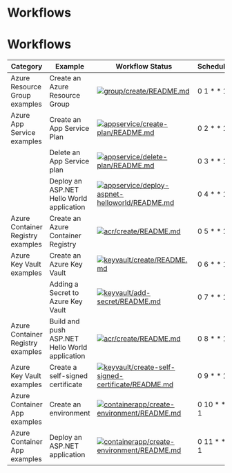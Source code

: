 # Workflows

<!-- 

  Creating / updating the service principal for GitHub Actions:

  az ad sp create-for-rbac --name csoaz-github-actions --role Owner --scopes /subscriptions/<subscription-id> --sdk-auth

 -->

# Workflows

| Category | Example     | Workflow Status | Schedule |
| -------- | ----------- | --------------- | -------- |
| Azure Resource Group examples | Create an Azure Resource Group | [![group/create/README.md](https://github.com/mnriem/csharp-on-azure-examples/actions/workflows/group_create_README_md.yml/badge.svg)](https://github.com/mnriem/csharp-on-azure-examples/actions/workflows/group_create_README_md.yml) | 0 1 * * 1 |
| Azure App Service examples | Create an App Service Plan |[ ![appservice/create-plan/README.md](https://github.com/mnriem/csharp-on-azure-examples/actions/workflows/appservice_create-plan_README_md.yml/badge.svg)](https://github.com/mnriem/csharp-on-azure-examples/actions/workflows/appservice_create-plan_README_md.yml) | 0 2 * * 1 |
| | Delete an App Service plan | [![appservice/delete-plan/README.md](https://github.com/mnriem/csharp-on-azure-examples/actions/workflows/appservice_delete-plan_README_md.yml/badge.svg)](https://github.com/mnriem/csharp-on-azure-examples/actions/workflows/appservice_delete-plan_README_md.yml) | 0 3 * * 1 |
| | Deploy an ASP.NET Hello World application | [![appservice/deploy-aspnet-helloworld/README.md](https://github.com/mnriem/csharp-on-azure-examples/actions/workflows/appservice_deploy-aspnet-helloworld_README_md.yml/badge.svg)](https://github.com/mnriem/csharp-on-azure-examples/actions/workflows/appservice_deploy-aspnet-helloworld_README_md.yml) | 0 4 * * 1 |
| Azure Container Registry examples | Create an Azure Container Registry | [![acr/create/README.md](https://github.com/mnriem/csharp-on-azure-examples/actions/workflows/acr_create_README_md.yml/badge.svg)](https://github.com/mnriem/csharp-on-azure-examples/actions/workflows/acr_create_README_md.yml) | 0 5 * * 1 |
| Azure Key Vault examples | Create an Azure Key Vault | [![keyvault/create/README.md](https://github.com/mnriem/csharp-on-azure-examples/actions/workflows/keyvault_create_README_md.yml/badge.svg)](https://github.com/mnriem/csharp-on-azure-examples/actions/workflows/keyvault_create_README_md.yml) | 0 6 * * 1 |
| | Adding a Secret to Azure Key Vault | [![keyvault/add-secret/README.md](https://github.com/mnriem/csharp-on-azure-examples/actions/workflows/keyvault_add-secret_README_md.yml/badge.svg)](https://github.com/mnriem/csharp-on-azure-examples/actions/workflows/keyvault_add-secret_README_md.yml) | 0 7 * * 1 |
| Azure Container Registry examples | Build and push ASP.NET Hello World application | [![acr/create/README.md](https://github.com/mnriem/csharp-on-azure-examples/actions/workflows/acr_aspnet-helloworld_README_md.yml/badge.svg)](https://github.com/mnriem/csharp-on-azure-examples/actions/workflows/acr_aspnet-helloworld_README_md.yml) | 0 8 * * 1 |
| Azure Key Vault examples | Create a self-signed certificate | [![keyvault/create-self-signed-certificate/README.md](https://github.com/mnriem/csharp-on-azure-examples/actions/workflows/keyvault_create-self-signed-certificate_README_md.yml/badge.svg)](https://github.com/mnriem/csharp-on-azure-examples/actions/workflows/keyvault_create-self-signed-certificate_README_md.yml) | 0 9 * * 1 |
| Azure Container App examples | Create an environment | [![containerapp/create-environment/README.md](https://github.com/mnriem/csharp-on-azure-examples/actions/workflows/containerapp_create-environment_README_md.yml/badge.svg)](https://github.com/mnriem/csharp-on-azure-examples/actions/workflows/containerapp_create-environment_README_md.yml) | 0 10 * * 1 |
| Azure Container App examples | Deploy an ASP.NET application | [![containerapp/create-environment/README.md](https://github.com/mnriem/csharp-on-azure-examples/actions/workflows/containerapp_aspnet_README_md.yml/badge.svg)](https://github.com/mnriem/csharp-on-azure-examples/actions/workflows/containerapp_aspnet_README_md.yml) | 0 11 * * 1 |
